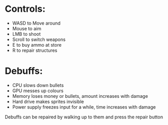 # Controls:
- WASD to Move around
- Mouse to aim
- LMB to shoot
- Scroll to switch weapons
- E to buy ammo at store
- R to repair structures

# Debuffs:
- CPU slows down bullets
- GPU messes up colours
- Memory loses money or bullets, amount increases with damage
- Hard drive makes sprites invisible
- Power supply freezes input for a while, time increases with damage

Debuffs can be repaired by walking up to them and press the repair button

